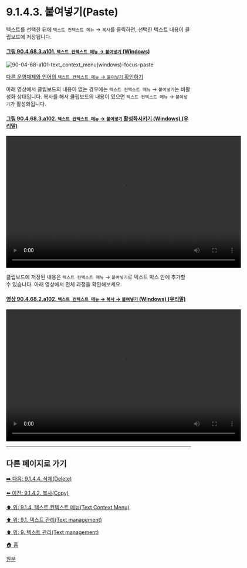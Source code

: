 # 9.1.4.3. 붙여넣기(Paste)
텍스트를 선택한 뒤에 `텍스트 컨텍스트 메뉴` → `복사`를 클릭하면, 선택한 텍스트 내용이 클립보드에 저장됩니다.

<a id="90-04-68-03-a101"></a>

#### [그림 90.4.68.3.a101. `텍스트 컨텍스트 메뉴` → `붙여넣기` (Windows)](./90-04-68-03-paste.md#90-04-68-03-a101)
![90-04-68-a101-text_context_menu(windows)-focus-paste](https://github.com/wonder13662/gimp/assets/15767104/bc0d0801-6a70-40ca-abf5-ddf6492d5431)

[다른 운영체제와 언어의 `텍스트 컨텍스트 메뉴` → `붙여넣기` 확인하기](./90-04-68-03-paste.md#90-04-68-03-a201)

아래 영상에서 클립보드의 내용이 없는 경우에는 `텍스트 컨텍스트 메뉴` → `붙여넣기`는 비활성화 상태입니다. 복사를 해서 클립보드의 내용이 있으면 `텍스트 컨텍스트 메뉴` → `붙여넣기`가 활성화됩니다.

<a id="90-04-68-03-a102"></a>

#### [그림 90.4.68.3.a102. `텍스트 컨텍스트 메뉴` → `붙여넣기` 활성화시키기 (Windows) (우리말)](./90-04-68-03-paste.md#90-04-68-03-a102)
<video controls="controls" width="640" height="360" src="https://github.com/wonder13662/gimp/assets/15767104/3179fadd-49af-49df-a0dc-fc5c44b09159"></video>

클립보드에 저장된 내용은 `텍스트 컨텍스트 메뉴` → `붙여넣기`로 텍스트 박스 안에 추가할 수 있습니다. 아래 영상에서 전체 과정을 확인해보세요.

<a id="90-04-68-02-a102"></a>

#### [영상 90.4.68.2.a102. `텍스트 컨텍스트 메뉴` → `복사` → `붙여넣기` (Windows) (우리말)](./90-04-68-02-copy.md#90-04-68-02-a102)
<video controls="controls" width="640" height="360" src="https://github.com/wonder13662/gimp/assets/15767104/13fe74cb-eadc-427c-9c89-efee7440afc1"></video>

***

## 다른 페이지로 가기
[➡️ 다음: 9.1.4.4. 삭제(Delete)](./09-01-04-04-delete.md)

[⬅️ 이전: 9.1.4.2. 복사(Copy)](./09-01-04-02-copy.md)

[⬆️ 위: 9.1.4. 텍스트 컨텍스트 메뉴(Text Context Menu)](./09-01-04-00-text_context_menu.md)

[⬆️ 위: 9.1. 텍스트 관리(Text management)](./09-01-text-management.md)

[⬆️ 위: 9. 텍스트 관리(Text management)](./09-00-text-management.md)

[🏠 홈](./00-home.md)

[원문](https://docs.gimp.org/2.10/ko/gimp-image-text-management.html#text-context-menu)
